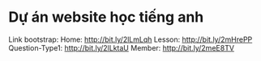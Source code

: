 # Dự án website học tiếng anh
Link bootstrap:
Home: http://bit.ly/2lLmLqh
Lesson: http://bit.ly/2mHrePP
Question-Type1: http://bit.ly/2lLktaU
Member: http://bit.ly/2meE8TV

